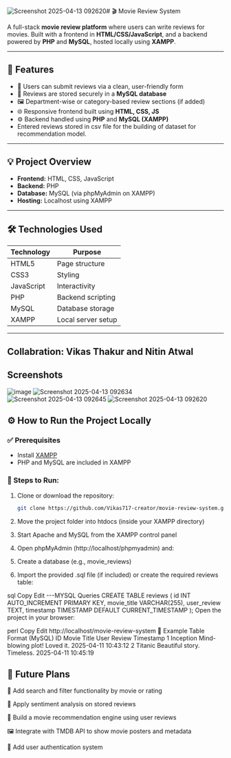 ![Screenshot 2025-04-13 092620](https://github.com/user-attachments/assets/3bf73cf8-cae9-4b5c-bc57-cf23e6bd137b)# 🎬 Movie Review System 

A full-stack **movie review platform** where users can write reviews for movies. Built with a frontend in **HTML/CSS/JavaScript**, and a backend powered by **PHP** and **MySQL**, hosted locally using **XAMPP**.

---

## 🌟 Features

- 📝 Users can submit reviews via a clean, user-friendly form  
- 📄 Reviews are stored securely in a **MySQL database**  
- 🖼️ Department-wise or category-based review sections (if added)  
- 🌐 Responsive frontend built using **HTML, CSS, JS**  
- ⚙️ Backend handled using **PHP** and **MySQL (XAMPP)**
- Entered reviews stored in csv file for the building of dataset for recommendation model.

---

## 💡 Project Overview

- **Frontend:** HTML, CSS, JavaScript  
- **Backend:** PHP  
- **Database:** MySQL (via phpMyAdmin on XAMPP)  
- **Hosting:** Localhost using XAMPP

---

## 🛠️ Technologies Used

| Technology | Purpose            |
|------------|--------------------|
| HTML5      | Page structure     |
| CSS3       | Styling            |
| JavaScript | Interactivity      |
| PHP        | Backend scripting  |
| MySQL      | Database storage   |
| XAMPP      | Local server setup |

---
## Collabration: Vikas Thakur and Nitin Atwal
## Screenshots

![image](https://github.com/user-attachments/assets/4c12be99-aa39-4e0e-b99d-69ffbe7ec1fa)
![Screenshot 2025-04-13 092634](https://github.com/user-attachments/assets/ee93ef83-02a5-4dd5-9f6a-c216623c9fc9)
![Screenshot 2025-04-13 092645](https://github.com/user-attachments/assets/0317a344-1bc1-4374-8a94-ecc6c8dd084e)
![Screenshot 2025-04-13 092620](https://github.com/user-attachments/assets/d0f4ca3f-6bdb-44ee-b6c7-67b5277ffe31)


## ⚙️ How to Run the Project Locally

### ✅ Prerequisites

- Install [XAMPP](https://www.apachefriends.org/index.html)
- PHP and MySQL are included in XAMPP

### 🧪 Steps to Run:

1. Clone or download the repository:
   ```bash
   git clone https://github.com/Vikas717-creator/movie-review-system.git

2. Move the project folder into htdocs (inside your XAMPP directory)

3. Start Apache and MySQL from the XAMPP control panel

4. Open phpMyAdmin (http://localhost/phpmyadmin) and:

5. Create a database (e.g., movie_reviews)

6. Import the provided .sql file (if included) or create the required reviews table:

sql
Copy
Edit
---MYSQL Queries
CREATE TABLE reviews (
  id INT AUTO_INCREMENT PRIMARY KEY,
  movie_title VARCHAR(255),
  user_review TEXT,
  timestamp TIMESTAMP DEFAULT CURRENT_TIMESTAMP
);
Open the project in your browser:

perl
Copy
Edit
http://localhost/movie-review-system
📝 Example Table Format (MySQL)
ID	Movie Title	User Review	Timestamp
1	Inception	Mind-blowing plot! Loved it.	2025-04-11 10:43:12
2	Titanic	Beautiful story. Timeless.	2025-04-11 10:45:19
## 🔮 Future Plans
🔎 Add search and filter functionality by movie or rating

🧠 Apply sentiment analysis on stored reviews

🎯 Build a movie recommendation engine using user reviews

🖼️ Integrate with TMDB API to show movie posters and metadata

🔐 Add user authentication system
